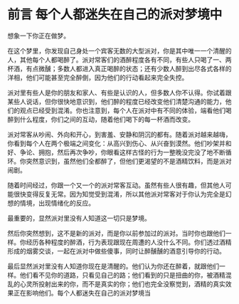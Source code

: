# 前言 每个人都迷失在自己的派对梦境中

想象一下你正在做梦。

在这个梦里，你发现自己身处一个宾客无数的大型派对，你是其中唯一一个清醒的人，其他每个人都喝醉了。派对常客们的酒醉程度各有不同，有些人只喝了一、两杯酒，有点微醺；多数人都进入真正喝醉的状态；还有少数人醉到出尽各式各样的洋相，他们可能甚至完全醉倒，因为他们的行动看起来完全失控。

派对里有些人是你的朋友和家人、有些是认识的人，但多数人你不认得。你试着跟某些人说话，但你很快地意识到，他们醉的程度已经改变他们清楚沟通的能力，他们的观点已经受到混淆。你也注意到，每个人在派对中有不同的体验，端看他们喝醉到什么程度，你们之间的互动，随着他们喝下的每一杯酒而改变。

派对常客从吵闹、外向和开心，到害羞、安静和阴沉的都有。随着派对越来越嗨，你看到每个人在两个极端之间变化：从高兴到伤心、从兴奋到漠然。他们吵架并和好、争论、拥抱，然后再次争吵，你眼看这样古怪的行为一整晚没完没了地不断循环。你突然意识到，虽然他们全都醉了，但他们更渴望的不是酒精饮料，而是派对闹剧。

随着时间经过，你跟一个又一个的派对常客互动。虽然有些人很有趣，但其他人可能很快变得反复无常。因为知觉受到混淆，所以其他派对常客对于你认为完全是幻想的情境，出现情绪化的反应。

最重要的，显然派对里没有人知道这一切只是梦境。

然后你突然想到，这不是新的派对，而是你以前参加过的派对。当时你也跟他们一样。你经历各种程度的醉酒，行为表现跟现在周遭的人没什么不同。你们透过酒精形成的烟雾交谈，一起在派对中做些傻事，同时让醉醺醺的酒意引导你的行动。

最后显然派对里没有人知道你现在是清醒的。他们认为你还在醉着，就跟他们一样。他们看不见你的道路，只看见自己的路；他们看到的只是扭曲的你，被酒精混乱的心灵所投射出来的你，而不是真实的你；他们也完全没察觉到，酒精的真实效果正在影响他们。每个人都迷失在自己的派对梦境当
